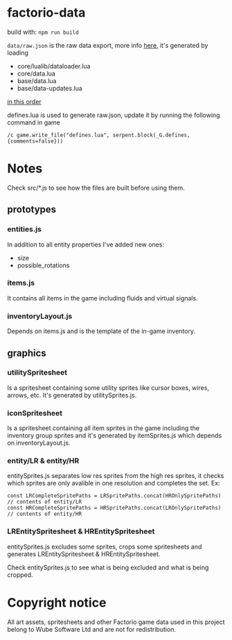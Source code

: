 # factorio-data

build with: `npm run build`

`data/raw.json` is the raw data export, more info [here](https://wiki.factorio.com/Data.raw), it's generated by loading

- core/lualib/dataloader.lua
- core/data.lua
- base/data.lua
- base/data-updates.lua

[in this order](https://lua-api.factorio.com/latest/Data-Lifecycle.html)

defines.lua is used to generate raw.json, update it by running the following command in game
```
/c game.write_file("defines.lua", serpent.block(_G.defines, {comments=false}))
```

# Notes

Check src/*.js to see how the files are built before using them.

## prototypes

### entities.js

In addition to all entity properties I've added new ones:

- size
- possible_rotations

### items.js

It contains all items in the game including fluids and virtual signals.

### inventoryLayout.js

Depends on items.js and is the template of the in-game inventory.

## graphics

### utilitySpritesheet

Is a spritesheet containing some utility sprites like cursor boxes, wires, arrows, etc. It's generated by utilitySprites.js.

### iconSpritesheet

Is a spritesheet containing all item sprites in the game including the inventory group sprites and it's generated by itemSprites.js which depends on inventoryLayout.js.

### entity/LR & entity/HR

entitySprites.js separates low res sprites from the high res sprites, it checks which sprites are only avalible in one resolution and completes the set. Ex:
```
const LRCompleteSpritePaths = LRSpritePaths.concat(HROnlySpritePaths) // contents of entity/LR
const HRCompleteSpritePaths = HRSpritePaths.concat(LROnlySpritePaths) // contents of entity/HR
```

### LREntitySpritesheet & HREntitySpritesheet

entitySprites.js excludes some sprites, crops some spritesheets and generates LREntitySpritesheet & HREntitySpritesheet.

Check entitySprites.js to see what is being excluded and what is being cropped.

# Copyright notice

All art assets, spritesheets and other Factorio game data used in this project belong to Wube Software Ltd and are not for redistribution.
